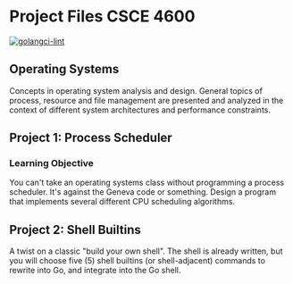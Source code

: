# Project Files CSCE 4600

[![golangci-lint](https://github.com/jh125486/CSCE4600/actions/workflows/golangci-lint.yml/badge.svg?branch=main)](https://github.com/jh125486/CSCE4600/actions/workflows/golangci-lint.yml)

## Operating Systems

Concepts in operating system analysis and design. General topics of process, resource and file management are presented and analyzed in the context of different system architectures and performance constraints.

## Project 1: Process Scheduler

### Learning Objective 

You can't take an operating systems class without programming a process scheduler.  It's against the Geneva code or something.
Design a program that implements several different CPU scheduling algorithms.


## Project 2: Shell Builtins

A twist on a classic "build your own shell". The shell is already written, but you will choose five (5) shell builtins (or shell-adjacent) commands to rewrite into Go, and integrate into the Go shell.
